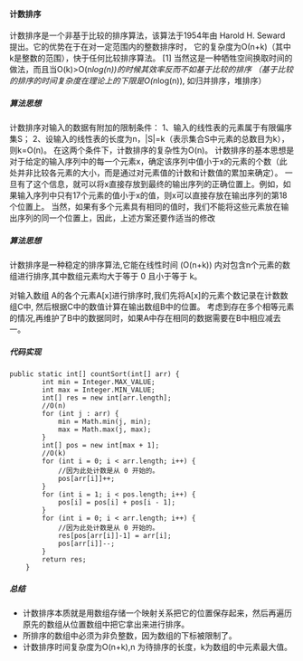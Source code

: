 #### 计数排序

计数排序是一个非基于比较的排序算法，该算法于1954年由 Harold H. Seward 提出。它的优势在于在对一定范围内的整数排序时，
它的复杂度为Ο(n+k)（其中k是整数的范围），快于任何比较排序算法。 
[1]  当然这是一种牺牲空间换取时间的做法，而且当O(k)>O(n*log(n))的时候其效率反而不如基于比较的排序
（基于比较的排序的时间复杂度在理论上的下限是O(n*log(n)), 如归并排序，堆排序）

##### 算法思想

计数排序对输入的数据有附加的限制条件：
1、输入的线性表的元素属于有限偏序集S；
2、设输入的线性表的长度为n，|S|=k（表示集合S中元素的总数目为k），则k=O(n)。
在这两个条件下，计数排序的复杂性为O(n)。
计数排序的基本思想是对于给定的输入序列中的每一个元素x，确定该序列中值小于x的元素的个数（此处并非比较各元素的大小，而是通过对元素值的计数和计数值的累加来确定）。
一旦有了这个信息，就可以将x直接存放到最终的输出序列的正确位置上。例如，如果输入序列中只有17个元素的值小于x的值，则x可以直接存放在输出序列的第18个位置上。
当然，如果有多个元素具有相同的值时，我们不能将这些元素放在输出序列的同一个位置上，因此，上述方案还要作适当的修改

##### 算法思想

计数排序是一种稳定的排序算法,它能在线性时间 (O(n+k)) 内对包含n个元素的数组进行排序,其中数组元素均大于等于 0 且小于等于 k。

对输入数组 A的各个元素A[x]进行排序时,我们先将A[x]的元素个数记录在计数数组C中, 然后根据C中的数值计算在输出数组B中的位置。
考虑到存在多个相等元素的情况,再维护了B中的数据同时，如果A中存在相同的数据需要在B中相应减去一。

##### 代码实现
```aidl
public static int[] countSort(int[] arr) {
        int min = Integer.MAX_VALUE;
        int max = Integer.MIN_VALUE;
        int[] res = new int[arr.length];
        //O(n)
        for (int j : arr) {
            min = Math.min(j, min);
            max = Math.max(j, max);
        }
        int[] pos = new int[max + 1];
        //O(k)
        for (int i = 0; i < arr.length; i++) {
            //因为此处计数是从 0 开始的。
            pos[arr[i]]++;
        }
        for (int i = 1; i < pos.length; i++) {
            pos[i] = pos[i] + pos[i - 1];
        }
        for (int i = 0; i < arr.length; i++) {
            //因为此处计数是从 0 开始的。
            res[pos[arr[i]]-1] = arr[i];
            pos[arr[i]]--;
        }
        return res;
    }
```


##### 总结
- 计数排序本质就是用数组存储一个映射关系把它的位置保存起来，然后再遍历原先的数组从位置数组中把它拿出来进行排序。
- 所排序的数组中必须为非负整数，因为数组的下标被限制了。
- 计数排序时间复杂度为O(n+k),n 为待排序的长度，k为数组的中元素最大值。

